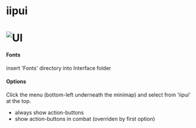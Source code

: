 iipui
======
![UI](http://cdn-wow.mmoui.com/preview/pvw69742.png)
======
#### Fonts ####
insert 'Fonts' directory into Interface folder

#### Options ####
Click the menu (bottom-left underneath the minimap) and select from 'iipui' at the top.
- always show action-buttons
- show action-buttons in combat (overriden by first option)
